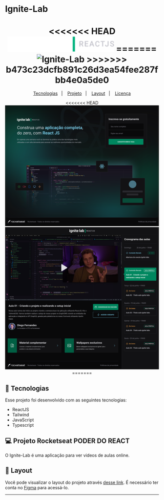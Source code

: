 # Ignite-Lab

<h1 align="center">
<<<<<<< HEAD
  <img alt="Ignite-Lab" title="Ignite-Lab" src="/src/assets/Group.png" width="350px" />
=======
  <img alt="Ignite-Lab" title="Ignite-Lab" src="" width="350px" />
>>>>>>> b473c23dcfb891c26d3ea54fee287fbb4e0a5de0

</h1>

<p align="center">
  <a href="#-tecnologias">Tecnologias</a>&nbsp;&nbsp;&nbsp;|&nbsp;&nbsp;&nbsp;
  <a href="#-projeto">Projeto</a>&nbsp;&nbsp;&nbsp;|&nbsp;&nbsp;&nbsp;
  <a href="#-layout">Layout</a>&nbsp;&nbsp;&nbsp;|&nbsp;&nbsp;&nbsp;
  <a href="#memo-licença">Licença</a>
</p>

<p align="center">
<<<<<<< HEAD
 <img src="/src/assets/LoginDesktop.png" alt="Home" />
 <img src="/src/assets/PlataformaDesktp.png" alt="Home2" />
=======
 

## 🚀 Tecnologias

Esse projeto foi desenvolvido com as seguintes tecnologias:

- ReactJS
- Tailwind
- JavaScript
- Typescript

## 💻 Projeto Rocketseat PODER DO REACT 

O Ignite-Lab é uma aplicação para ver videos de aulas online.


## 🔖 Layout

Você pode visualizar o layout do projeto através [desse link](https://www.figma.com/file/qYTSfhr7R7sHSSCsAmguFp/Plataforma-de-evento---Ignite-Lab-(Community)?node-id=0%3A1). É necessário ter conta no [Figma](https://figma.com) para acessá-lo.

---


